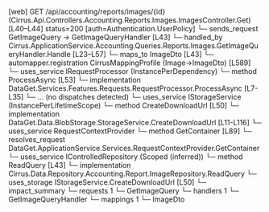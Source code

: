 [web] GET /api/accounting/reports/images/{id}  (Cirrus.Api.Controllers.Accounting.Reports.Images.ImagesController.Get)  [L40–L44] status=200 [auth=Authentication.UserPolicy]
  └─ sends_request GetImageQuery -> GetImageQueryHandler [L43]
    └─ handled_by Cirrus.ApplicationService.Accounting.Queries.Reports.Images.GetImageQueryHandler.Handle [L23–L57]
      └─ maps_to ImageDto [L43]
        └─ automapper.registration CirrusMappingProfile (Image->ImageDto) [L589]
      └─ uses_service IRequestProcessor (InstancePerDependency)
        └─ method ProcessAsync [L53]
          └─ implementation DataGet.Services.Features.Requests.RequestProcessor.ProcessAsync [L7-L35]
            └─ ... (no dispatches detected)
      └─ uses_service IStorageService (InstancePerLifetimeScope)
        └─ method CreateDownloadUrl [L50]
          └─ implementation DataGet.Data.BlobStorage.StorageService.CreateDownloadUrl [L11-L116]
            └─ uses_service RequestContextProvider
              └─ method GetContainer [L89]
                └─ resolves_request DataGet.ApplicationService.Services.RequestContextProvider.GetContainer
      └─ uses_service IControlledRepository<Image> (Scoped (inferred))
        └─ method ReadQuery [L43]
          └─ implementation Cirrus.Data.Repository.Accounting.Report.ImageRepository.ReadQuery
      └─ uses_storage IStorageService.CreateDownloadUrl [L50]
  └─ impact_summary
    └─ requests 1
      └─ GetImageQuery
    └─ handlers 1
      └─ GetImageQueryHandler
    └─ mappings 1
      └─ ImageDto

